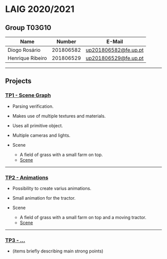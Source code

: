 # LAIG 2020/2021

## Group T03G10
| Name             | Number    | E-Mail             |
| ---------------- | --------- | ------------------ |
| Diogo Rosário    | 201806582 | up201806582@fe.up.pt |
| Henrique Ribeiro | 201806529 | up201806529@fe.up.pt |

----

## Projects

### [TP1 - Scene Graph](TP1)

- Parsing verification.
- Makes use of multiple textures and materials.
- Uses all primitive object.
- Multiple cameras and lights.

- Scene
  - A field of grass with a small farm on top.
  - [Scene](./TP1/scenes/LAIG_TP1_XML_T3_G10_v01.xml)

-----

### [TP2 - Animations](TP2)
- Possibility to create varius animations.
- Small animation for the tractor.

- Scene
  - A field of grass with a small farm on top and a moving tractor.
  - [Scene](./TP2/scenes/LAIG_TP1_XML_T3_G10_v01.xml)

----

### [TP3 - ...](TP3)
- (items briefly describing main strong points)

